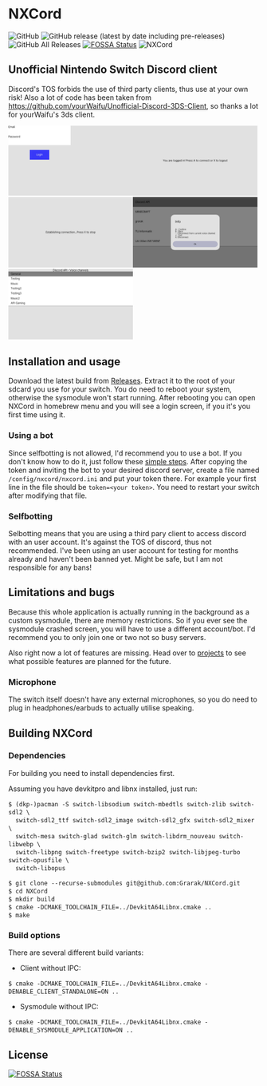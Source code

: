 # NXCord
![GitHub](https://img.shields.io/github/license/Grarak/NXCord)
![GitHub release (latest by date including pre-releases)](https://img.shields.io/github/v/release/Grarak/NXCord?include_prereleases)
![GitHub All Releases](https://img.shields.io/github/downloads/Grarak/NXCord/total)
[![FOSSA Status](https://app.fossa.io/api/projects/git%2Bgithub.com%2FGrarak%2FNXCord.svg?type=shield)](https://app.fossa.io/projects/git%2Bgithub.com%2FGrarak%2FNXCord?ref=badge_shield)
![NXCord](https://github.com/Grarak/NXCord/workflows/NXCord/badge.svg)

## Unofficial Nintendo Switch Discord client
Discord's TOS forbids the use of third party clients, thus use at your own risk! Also a lot of code has been taken from
https://github.com/yourWaifu/Unofficial-Discord-3DS-Client, so thanks a lot for yourWaifu's 3ds client.

<img src="screenshots/1.jpg" width="250"/><img src="screenshots/2.jpg" width="250"/><img src="screenshots/3.jpg" width="250"/><img src="screenshots/4.jpg" width="250"/><img src="screenshots/5.jpg" width="250"/>

## Installation and usage
Download the latest build from [Releases](https://github.com/Grarak/NXCord/releases). Extract it to the root of your
sdcard you use for your switch. You do need to reboot your system, otherwise the sysmodule won't start running. After
rebooting you can open NXCord in homebrew menu and you will see a login screen, if you it's you first time using it.

### Using a bot
Since selfbotting is not allowed, I'd recommend you to use a bot. If you don't know how to do it, just follow these
[simple steps](https://github.com/reactiflux/discord-irc/wiki/Creating-a-discord-bot-&-getting-a-token). After copying
the token and inviting the bot to your desired discord server, create a file named ```/config/nxcord/nxcord.ini``` and
put your token there. For example your first line in the file should be ```token=<your token>```. You need to restart
your switch after modifying that file.

### Selfbotting
Selbotting means that you are using a third pary client to access discord with an user account. It's against the TOS of
discord, thus not recommended. I've been using an user account for testing for months already and haven't been banned yet.
Might be safe, but I am not responsible for any bans!

## Limitations and bugs
Because this whole application is actually running in the background as a custom sysmodule, there are memory restrictions.
So if you ever see the sysmodule crashed screen, you will have to use a different account/bot. I'd recommend you to only
join one or two not so busy servers.

Also right now a lot of features are missing. Head over to [projects](https://github.com/Grarak/NXCord/projects) to see
what possible features are planned for the future.

### Microphone
The switch itself doesn't have any external microphones, so you do need to plug in headphones/earbuds to actually utilise
speaking.

## Building NXCord

### Dependencies
For building you need to install dependencies first.

Assuming you have devkitpro and libnx installed, just run:
```
$ (dkp-)pacman -S switch-libsodium switch-mbedtls switch-zlib switch-sdl2 \
  switch-sdl2_ttf switch-sdl2_image switch-sdl2_gfx switch-sdl2_mixer \
  switch-mesa switch-glad switch-glm switch-libdrm_nouveau switch-libwebp \
  switch-libpng switch-freetype switch-bzip2 switch-libjpeg-turbo switch-opusfile \
  switch-libopus
```
```
$ git clone --recurse-submodules git@github.com:Grarak/NXCord.git
$ cd NXCord
$ mkdir build
$ cmake -DCMAKE_TOOLCHAIN_FILE=../DevkitA64Libnx.cmake ..
$ make
```

### Build options
There are several different build variants:
- Client without IPC:
```
$ cmake -DCMAKE_TOOLCHAIN_FILE=../DevkitA64Libnx.cmake -DENABLE_CLIENT_STANDALONE=ON ..
```
- Sysmodule without IPC:
```
$ cmake -DCMAKE_TOOLCHAIN_FILE=../DevkitA64Libnx.cmake -DENABLE_SYSMODULE_APPLICATION=ON ..
```

## License
[![FOSSA Status](https://app.fossa.io/api/projects/git%2Bgithub.com%2FGrarak%2FNXCord.svg?type=large)](https://app.fossa.io/projects/git%2Bgithub.com%2FGrarak%2FNXCord?ref=badge_large)
